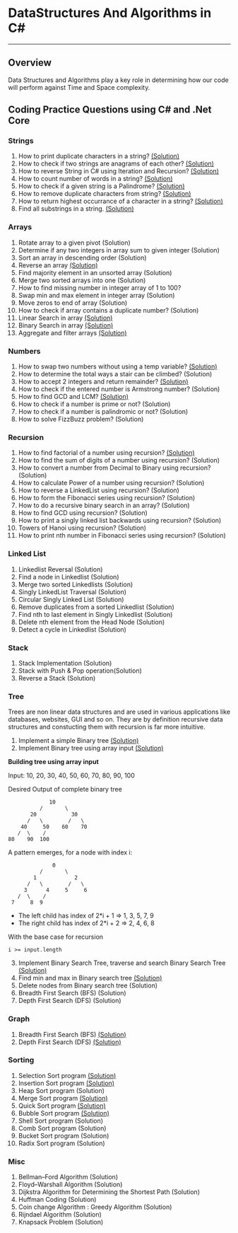  # DataStructures And Algorithms in C#

---

## Overview

Data Structures and Algorithms play a key role in determining how our code will perform against Time and Space complexity. 

## Coding Practice Questions using C# and .Net Core

### Strings 

1. How to print duplicate characters in a string? [(Solution)](https://github.com/neetamlimbu/DataStructuresAndAlgorithms/tree/master/Strings/DuplicateCharacters) 
2. How to check if two strings are anagrams of each other? [(Solution)](https://github.com/neetamlimbu/DataStructuresAndAlgorithms/tree/master/Strings/Anagrams)
3. How to reverse String in C# using Iteration and Recursion? [(Solution)](https://github.com/neetamlimbu/DataStructuresAndAlgorithms/tree/master/Strings/ReverseString)
4. How to count number of words in a string? [(Solution)](https://github.com/neetamlimbu/DataStructuresAndAlgorithms/tree/master/Strings/WordCount)
5. How to check if a given string is a Palindrome? [(Solution)](https://github.com/neetamlimbu/DataStructuresAndAlgorithms/tree/master/Strings/Palindrome)
6. How to remove duplicate characters from string? [(Solution)](https://github.com/neetamlimbu/DataStructuresAndAlgorithms/tree/master/Strings/RemoveDuplicateCharacters)
7. How to return highest occurrance of a character in a string? [(Solution)](https://github.com/neetamlimbu/DataStructuresAndAlgorithms/tree/master/Strings/HighestOccurredCharacter)
8. Find all substrings in a string. [(Solution)](https://github.com/neetamlimbu/DataStructuresAndAlgorithms/tree/master/Strings/SubstringInAString)

### Arrays

1. Rotate array to a given pivot (Solution)
2. Determine if any two integers in array sum to given integer (Solution)
3. Sort an array in descending order (Solution)
4. Reverse an array [(Solution)](https://github.com/neetamlimbu/DataStructuresAndAlgorithms/tree/master/Arrays/ReverseArray)
5. Find majority element in an unsorted array (Solution)
6. Merge two sorted arrays into one (Solution)
7. How to find missing number in integer array of 1 to 100?
8. Swap min and max element in integer array (Solution)
9. Move zeros to end of array (Solution)
10. How to check if array contains a duplicate number? (Solution)
11. Linear Search in array [(Solution)](https://github.com/neetamlimbu/DataStructuresAndAlgorithms/tree/master/Arrays/LinearSearch)
12. Binary Search in array [(Solution)](https://github.com/neetamlimbu/DataStructuresAndAlgorithms/tree/master/Arrays/BinarySearch)
13. Aggregate and filter arrays [(Solution)](https://github.com/neetamlimbu/DataStructuresAndAlgorithms/tree/master/Arrays/AggregateAndFilter)

### Numbers

1. How to swap two numbers without using a temp variable? [(Solution)](https://github.com/neetamlimbu/DataStructuresAndAlgorithms/tree/master/Numbers/SwapTwoNumbers)
2. How to determine the total ways a stair can be climbed? (Solution) 
3. How to accept 2 integers and return remainder? [(Solution)](https://github.com/neetamlimbu/DataStructuresAndAlgorithms/tree/master/Numbers/ReturnRemainder)
4. How to check if the entered number is Armstrong number? (Solution)
5. How to find GCD and LCM? [(Solution)](https://github.com/neetamlimbu/DataStructuresAndAlgorithms/tree/master/Numbers/LCMAndGCD)
6. How to check if a number is prime or not? (Solution)
7. How to check if a number is palindromic or not? (Solution)
8. How to solve FizzBuzz problem? (Solution)

### Recursion

1. How to find factorial of a number using recursion? [(Solution)](https://github.com/neetamlimbu/DataStructuresAndAlgorithms/tree/master/Recursion/Factorial)
2. How to find the sum of digits of a number using recursion? (Solution)
3. How to convert a number from Decimal to Binary using recursion? (Solution)
4. How to calculate Power of a number using recursion? (Solution)
5. How to reverse a LinkedList using recursion? (Solution)
6. How to form the Fibonacci series using recursion? (Solution)
7. How to do a recursive binary search in an array? (Solution)
8. How to find GCD using recursion? (Solution)
9. How to print a singly linked list backwards using recursion? (Solution)
10. Towers of Hanoi using recursion? (Solution)
11. How to print nth number in Fibonacci series using recursion? (Solution)

### Linked List

1. Linkedlist Reversal (Solution)
2. Find a node in Linkedlist (Solution)
3. Merge two sorted Linkedlists (Solution)
4. Singly LinkedList Traversal (Solution)
5. Circular Singly Linked List (Solution)
6. Remove duplicates from a sorted Linkedlist (Solution)
7. Find nth to last element in Singly Linkedlist (Solution)
8. Delete nth element from the Head Node (Solution)
9. Detect a cycle in Linkedlist (Solution)

### Stack

1. Stack Implementation (Solution)
2. Stack with Push & Pop operation(Solution)
3. Reverse a Stack (Solution)

### Tree

Trees are non linear data structures and are used in various applications like databases, websites, GUI and so on. They are by definition recursive data structures and constucting them with recursion is far more intuitive.

1. Implement a simple Binary tree [(Solution)](https://github.com/neetamlimbu/DataStructuresAndAlgorithms/tree/master/Trees/BinaryTree)
2. Implement Binary tree using array input [(Solution)](https://github.com/neetamlimbu/DataStructuresAndAlgorithms/tree/master/Trees/ArrayToBinaryTree)

**Building tree using array input**

Input: 10, 20, 30, 40, 50, 60, 70, 80, 90, 100

Desired Output of complete binary tree

                 10                               
              /       \
           20           30
          /   \        /   \
        40     50    60    70
       /  \    /
    80    90  100

A pattern emerges, for a node with index i:

                  0                               
              /       \
            1            2
          /   \        /   \
         3      4     5     6
       /  \    /
     7     8  9

- The left child has index of 2*i + 1   => 1, 3, 5, 7, 9
- The right child has index of 2*i + 2  => 2, 4, 6, 8

With the base case for recursion

`i >= input.length`

3. Implement Binary Search Tree, traverse and search Binary Search Tree [(Solution)](https://github.com/neetamlimbu/DataStructuresAndAlgorithms/tree/master/Trees/BinarySearchTree)
4. Find min and max in Binary search tree [(Solution)](https://github.com/neetamlimbu/DataStructuresAndAlgorithms/tree/master/Trees/BinarySearchTree)
5. Delete nodes from Binary search tree (Solution)
6. Breadth First Search (BFS) (Solution)
7. Depth First Search (DFS) (Solution)

### Graph

1. Breadth First Search (BFS) [(Solution)](https://github.com/neetamlimbu/DataStructuresAndAlgorithms/tree/master/Graphs/BFS)
2. Depth First Search (DFS) [(Solution)](https://github.com/neetamlimbu/DataStructuresAndAlgorithms/tree/master/Graphs/DFS)

### Sorting

1. Selection Sort program [(Solution)](https://github.com/neetamlimbu/DataStructuresAndAlgorithms/tree/master/Sorting/SelectionSort)
2. Insertion Sort program [(Solution)](https://github.com/neetamlimbu/DataStructuresAndAlgorithms/tree/master/Sorting/InsertionSort)
3. Heap Sort program (Solution)
4. Merge Sort program [(Solution)](https://github.com/neetamlimbu/DataStructuresAndAlgorithms/tree/master/Sorting/MergeSort)
5. Quick Sort program [(Solution)](https://github.com/neetamlimbu/DataStructuresAndAlgorithms/tree/master/Sorting/QuickSort)
6. Bubble Sort program [(Solution)](https://github.com/neetamlimbu/DataStructuresAndAlgorithms/tree/master/Sorting/BubbleSort)
7. Shell Sort program (Solution)
8. Comb Sort program (Solution)
9. Bucket Sort program (Solution)
10. Radix Sort program (Solution)

### Misc

1. Bellman–Ford Algorithm (Solution)
2. Floyd–Warshall Algorithm (Solution)
3. Dijkstra Algorithm for Determining the Shortest Path (Solution)
4. Huffman Coding (Solution)
5. Coin change Algorithm : Greedy Algorithm (Solution)
6. Rijndael Algorithm (Solution)
7. Knapsack Problem (Solution)
